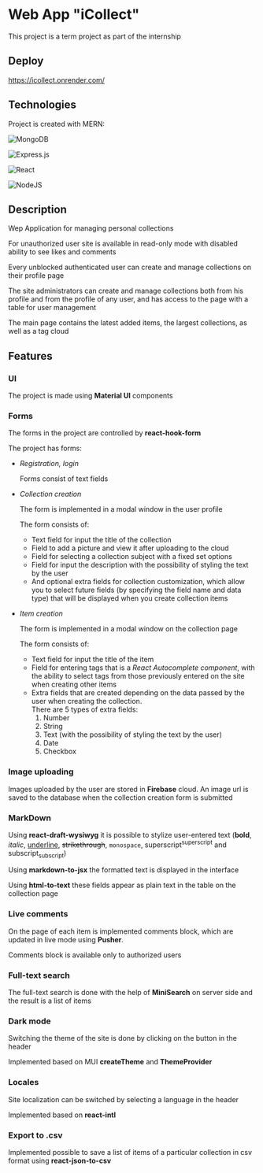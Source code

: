 # Web App "iCollect"

This project is a term project as part of the internship

## Deploy

https://icollect.onrender.com/

## Technologies

Project is created with MERN:

![MongoDB](https://img.shields.io/badge/MongoDB-%234ea94b.svg?style=for-the-badge&logo=mongodb&logoColor=white)

![Express.js](https://img.shields.io/badge/express.js-%23404d59.svg?style=for-the-badge&logo=express&logoColor=%2361DAFB)

![React](https://img.shields.io/badge/react-%2320232a.svg?style=for-the-badge&logo=react&logoColor=%2361DAFB)

![NodeJS](https://img.shields.io/badge/node.js-6DA55F?style=for-the-badge&logo=node.js&logoColor=white)


## Description

Wep Application for managing personal collections

For unauthorized user site is available in read-only mode with disabled ability to see likes and comments

Every unblocked authenticated user can create and manage collections on their profile page

The site administrators can create and manage collections both from his profile and from the profile of any user, and has access to the page with a table for user management

The main page contains the latest added items, the largest collections, as well as a tag cloud

## Features

### UI

The project is made using **Material UI** components

### Forms

The forms in the project are controlled by **react-hook-form**

The project has forms:

* *Registration, login*

  Forms consist of text fields

* *Collection creation*

  The form is implemented in a modal window in the user profile

  The form consists of:<br>
  * Text field for input the title of the collection
  * Field to add a picture and view it after uploading to the cloud
  * Field for selecting a collection subject with a fixed set options
  * Field for input the description with the possibility of styling the text by the user
  * And optional extra fields for collection customization, which allow you to select future fields (by specifying the field name and data type) that will be displayed when you create collection items

* *Item creation*

  The form is implemented in a modal window on the collection page

  The form consists of:<br>
  * Text field for input the title of the item
  * Field for entering tags that is a *React Autocomplete component*, with the ability to select tags from those previously entered on the site when creating other items
  * Extra fields that are created depending on the data passed by the user when creating the collection.<br>
  There are 5 types of extra fields: 
      1. Number
      2. String
      3. Text (with the possibility of styling the text by the user)
      4. Date
      5. Checkbox

### Image uploading

Images uploaded by the user are stored in **Firebase** cloud. An image url is saved to the database when the collection creation form is submitted

### MarkDown

Using **react-draft-wysiwyg** it is possible to stylize user-entered text (**bold**, *italic*, <u>underline</u>, ~~strikethrough~~, ``monospace``, superscript<sup>superscript</sup> and subscript<sub>subscript</sub>)

Using **markdown-to-jsx** the formatted text is displayed in the interface

Using **html-to-text** these fields appear as plain text in the table on the collection page

### Live comments

On the page of each item is implemented comments block, which are updated in live mode using **Pusher**. 

Comments block is available only to authorized users

### Full-text search

The full-text search is done with the help of **MiniSearch** on server side and the result is a list of items

### Dark mode

Switching the theme of the site is done by clicking on the button in the header

Implemented based on MUI **createTheme** and **ThemeProvider**

### Locales

Site localization can be switched by selecting a language in the header

Implemented based on **react-intl**

### Export to .csv

Implemented possible to save a list of items of a particular collection in csv format using **react-json-to-csv**